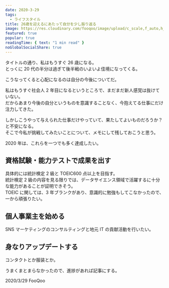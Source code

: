 ```yaml
---
date: 2020-3-29
tags:
  - ライフスタイル
title: 26歳を迎えるにあたって自分を少し振り返る
image: https://res.cloudinary.com/fooqoo/image/upload/c_scale,f_auto,h_200,q_auto:low,w_300/v1588754808/fooqoo%20memo/lifeplan_u9usp8.jpg
featured: true
popular: true
readingTime: { text: "1 min read" }
noGlobalSocialShare: true
---
```


タイトルの通り、私はもうすぐ 26 歳になる。  
とっくに 20 代の半分は過ぎて後半戦のいよいよ佳境になってくる。

こうなってくると心配になるのは自分の今後についてだ。

私はもうすぐ社会人 2 年目になるというところで、まだまだ新人感覚は抜けていない。  
だからあまり今後の自分というものを意識することなく、今抱えてる仕事にだけ注力してきた。

しかしこうやって与えられた仕事だけやっていて、果たしてよいものだろうか？と不安になる。  
そこで今私が挑戦してみたいことについて、メモにして残しておこうと思う。

2020 年は、これらを一つでも多く達成したい。

## 資格試験・能力テストで成果を出す

具体的には統計検定 2 級と TOEIC600 点以上を目指す。  
統計検定 2 級の内容を見る限りでは、データサイエンス領域で活躍するに十分な能力があることが証明できそう。  
TOEIC に関しては、3 年ブランクがあり、意識的に勉強もしてこなかったので、一から頑張りたい。

## 個人事業主を始める

SNS マーケティングのコンサルティングと地元 IT の貢献活動を行いたい。

## 身なりアップデートする

コンタクトとか服装とか。

うまくまとまらなかったので、進捗があれば記事にする。

<social-share />
2020/3/29 FooQoo
